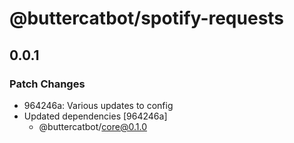 # @buttercatbot/spotify-requests

## 0.0.1

### Patch Changes

- 964246a: Various updates to config
- Updated dependencies [964246a]
  - @buttercatbot/core@0.1.0
